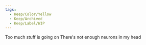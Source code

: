 ```yaml
---
tags:
  - Keep/Color/Yellow
  - Keep/Archived
  - Keep/Label/WIP
---
```


Too much stuff is going on
There's not enough neurons in my head